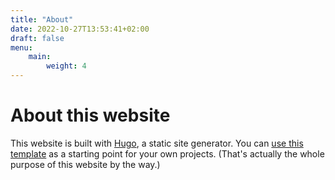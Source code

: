 ```yaml
---
title: "About"
date: 2022-10-27T13:53:41+02:00
draft: false
menu:
    main:
        weight: 4
---
```


# About this website

This website is built with [Hugo](https://gohugo.io/), a static site generator.
You can [use this template](https://github.com/stanhoenson/hugo-template) as a starting point for your own projects.
(That's actually the whole purpose of this website by the way.)
